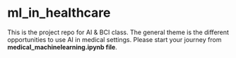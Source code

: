 # ml_in_healthcare

This is the project repo for AI & BCI class.
The general theme is the different opportunities to use AI in medical settings.
Please start your journey from **medical_machinelearning.ipynb file**.

